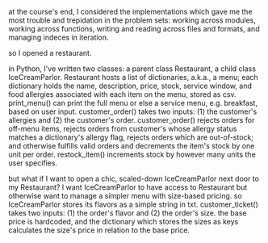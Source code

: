 at the course's end, I considered the implementations which gave me the most trouble and trepidation in the problem sets: working across modules, working across functions, writing and reading across files and formats, and managing indeces in iteration.

so I opened a restaurant.

in Python, I've written two classes: a parent class Restaurant, a child class IceCreamParlor. Restaurant hosts a list of dictionaries, a.k.a., a menu; each dictionary holds the name, description, price, stock, service window, and food allergies associated with each item on the menu, stored as csv. print_menu() can print the full menu or else a service menu, e.g. breakfast, based on user input. customer_order() takes two inputs: (1) the customer's allergies and (2) the customer's order. customer_order() rejects orders for off-menu items, rejects orders from customer's whose allergy status matches a dictionary's allergy flag, rejects orders which are out-of-stock; and otherwise fulfills valid orders and decrements the item's stock by one unit per order. restock_item() increments stock by however many units the user specifies.

but what if I want to open a chic, scaled-down IceCreamParlor next door to my Restaurant? I want IceCreamParlor to have access to Restaurant but otherwise want to manage a simpler menu with size-based pricing. so IceCreamParlor stores its flavors as a simple string in txt. customer_ticket() takes two inputs: (1) the order's flavor and (2) the order's size. the base price is hardcoded, and the dictionary which stores the sizes as keys calculates the size's price in relation to the base price.
